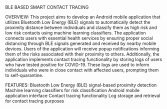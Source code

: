 BLE BASED SMART CONTACT TRACING

OVERVIEW:
This project aims to develop an Android mobile application that utilizes Bluetooth Low Energy (BLE) signals to automatically detect the proximity distance between individuals and classify them as high risk and low risk contacts using machine learning classifiers. The application connects users with essential health services by ensuring proper social distancing through BLE signals generated and received by nearby mobile devices. Users of the application will receive popup notifications informing them of the risks associated with their proximity to others.
Additionally, the application implements contact tracing functionality by storing logs of users who have tested positive for COVID-19. These logs are used to inform individuals who were in close contact with affected users, prompting them to self-quarantine.

FEATURES:
Bluetooth Low Energy (BLE) signal-based proximity detection
Machine learning classifiers for risk classification
Android mobile application interface
Contact tracing functionality
Log storage and retrieval for contact tracing purposes

